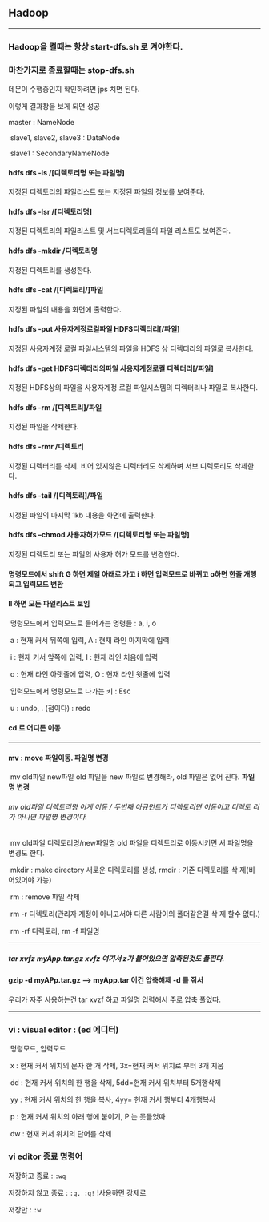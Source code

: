 ## Hadoop

---

### Hadoop을 켤때는 항상 start-dfs.sh 로 켜야한다. 

### 마찬가지로 종료할때는 stop-dfs.sh

데몬이 수행중인지 확인하려면 jps 치면 된다. 

이렇게 결과창을 보게 되면 성공

master : NameNode 

​    slave1, slave2, slave3 : DataNode

​    slave1 : SecondaryNameNode

#### hdfs dfs -ls /[디렉토리명 또는 파일명]

지정된 디렉토리의 파일리스트 또는 지정된 파일의 정보를 보여준다.

#### hdfs dfs -lsr /[디렉토리명]

지정된 디렉토리의 파일리스트 및 서브디렉토리들의 파일 리스트도 보여준다.

####  hdfs dfs -mkdir /디렉토리명

지정된 디렉토리를 생성한다.

####  hdfs dfs -cat /[디렉토리/]파일

지정된 파일의 내용을 화면에 출력한다.

####  hdfs dfs -put 사용자계정로컬파일 HDFS디렉터리[/파일]

지정된 사용자계정 로컬 파일시스템의 파일을 HDFS 상 디렉터리의 파일로 복사한다.

####  hdfs dfs -get HDFS디렉터리의파일  사용자계정로컬 디렉터리[/파일]

지정된 HDFS상의 파일을 사용자계정 로컬 파일시스템의 디렉터리나 파일로 복사한다.

#### hdfs dfs -rm /[디렉토리]/파일

지정된 파일을 삭제한다.

#### hdfs dfs -rmr /디렉토리

지정된 디렉터리를 삭제. 비어 있지않은 디렉터리도 삭제하며 서브 디렉토리도 삭제한다.

####  hdfs dfs -tail /[디렉토리]/파일

지정된 파일의 마지막 1kb 내용을 화면에 출력한다.

#### hdfs dfs –chmod 사용자허가모드 /[디렉토리명 또는 파일명]

지정된 디렉토리 또는 파일의 사용자 허가 모드를 변경한다.

#### 명령모드에서 shift G 하면 제일 아래로 가고 i 하면 입력모드로 바뀌고 o하면 한줄 개행되고 입력모드 변환 

#### ll 하면 모든 파일리스트 보임

​	명령모드에서 입력모드로 들어가는 명령들 : a, i, o  

​	a : 현재 커서 뒤쪽에 입력, A : 현재 라인 마지막에 입력

​	i : 현재 커서 앞쪽에 입력, I : 현재 라인 처음에 입력

​	o : 현재 라인 아랫줄에 입력, O : 현재 라인 윗줄에 입력

​	입력모드에서 명령모드로 나가는 키 : Esc

​	u : undo,  . (점이다) : redo

#### cd 로 어디든 이동 

---

#### mv : move 파일이동. 파일명 변경

​			mv old파일 new파일 old 파일을 new 파일로 변경해라, old 파일은 없어			진다.  **파일명 변경**

###### 			mv old파일 디렉토리명 이게 이동 / 두번째 아규먼트가 디렉토리면 이동이고 디렉토			리가 아니면 파일명 변경이다. 

​			mv old파일 디렉토리명/new파일명 old 파일을 디렉토리로 이동시키면			서 파일명을 변경도 한다.	

​	mkdir : make directory 새로운 디렉토리를 생성, rmdir : 기존 디렉토리를 삭				제(비어있어야 가능) 

​	rm : remove 파일 삭제

​			rm -r 디렉토리(관리자 계정이 아니고서야 다른 사람이의 폴더같은걸 삭			제 할수 없다.)

​			rm -rf 디렉토리, rm -f 파일명

---

##### tar xvfz myApp.tar.gz  xvfz 여기서 z가 붙어있으면 압축된것도 풀린다.

#### gzip -d myAPp.tar.gz --> myApp.tar 이건 압축해제 -d 를 줘서

우리가 자주 사용하는건 tar xvzf 하고 파일명 입력해서 주로 압축 풀었따.

----

### vi : visual editor : (ed 에디터) 

​		명령모드, 입력모드

​		x : 현재 커서 위치의 문자 한 개 삭제, 3x=현재 커서 위치로 부터 3개 지움

​		dd : 현재 커서 위치의 한 행을 삭제, 5dd=현재 커서 위치부터 5개행삭제

​		yy : 현재 커서 위치의 한 행을 복사, 4yy= 현재 커서 행부터 4개행복사

​		p : 현재 커서 위치의 아래 행에 붙이기, P 는 못들었따

​		dw : 현재 커서 위치의 단어를 삭제

### vi editor 종료 명령어 

저장하고 종료 : `:wq`

저장하지 않고 종료 : `:q, :q!` !사용하면 강제로

저장만 : `:w` 